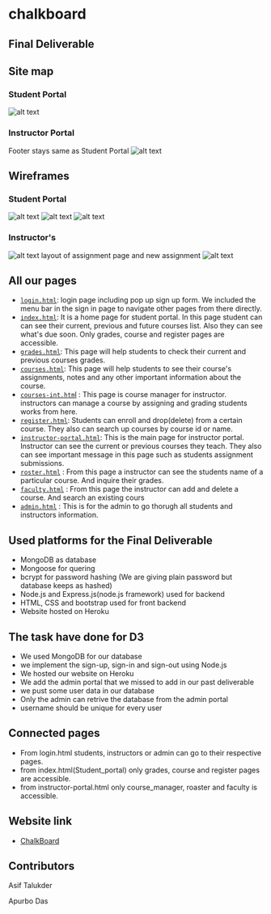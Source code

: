 # chalkboard

## Final Deliverable

## Site map

### Student Portal

![alt text](/images/sitemap_student.png)

### Instructor Portal

Footer stays same as Student Portal
![alt text](/images/sitemap.jpg)

## Wireframes

### Student Portal

![alt text](/images/home.png)
![alt text](/images/assignment_1.png)
![alt text](/images/mobile_wireframe.png)

### Instructor's

![alt text](/images/home_ins.jpg)
layout of assignment page and new assignment
![alt text](/images/assignment2.jpg)

## All our pages

- [`login.html`](https://github.com/AsifTalukder/chalkboard/blob/main/Deliverable_2/login.html): login page including pop up sign up form. We included the menu bar in the sign in page to navigate other pages from there directly.
- [`index.html`](https://github.com/AsifTalukder/chalkboard/blob/main/Deliverable_2/index.html): It is a home page for student portal. In this page student can can see their current, previous and future courses list. Also they can see what's due soon. Only grades, course and register pages are accessible.
- [`grades.html`](https://github.com/AsifTalukder/chalkboard/blob/main/Deliverable_2/grades.html): This page will help students to check their current and previous courses grades.
- [`courses.html`](https://github.com/AsifTalukder/chalkboard/blob/main/Deliverable_2/courses.html): This page will help students to see their course's assignments, notes and any other important information about the course.
- [`courses-int.htm`l](https://github.com/AsifTalukder/chalkboard/blob/main/Deliverable_2/courses-inst.html) : This page is course manager for instructor. instructors can manage a course by assigning and grading students works from here.
- [`register.html`](https://github.com/AsifTalukder/chalkboard/blob/main/Deliverable_2/register.html): Students can enroll and drop(delete) from a certain course. They also can search up courses by course id or name.
- [`instructor-portal.html`](https://github.com/AsifTalukder/chalkboard/blob/main/Deliverable_2/instructor-portal.html): This is the main page for instructor portal. Instructor can see the current or previous courses they teach. They also can see important message in this page such as students assignment submissions.
- [`roster.html`](https://github.com/AsifTalukder/chalkboard/blob/main/Deliverable_2/roaster.html) : From this page a instructor can see the students name of a particular course. And inquire their grades.
- [`faculty.html`](https://github.com/AsifTalukder/chalkboard/blob/main/Deliverable_2/faculty.html) : From this page the instructor can add and delete a course. And search an existing cours
- [`admin.html`](https://github.com/AsifTalukder/chalkboard/blob/main/Deliverable_3/frontend/admin.html) : This is for the admin to go thorugh all students and instructors information.

## Used platforms for the Final Deliverable
- MongoDB as database
- Mongoose for quering
- bcrypt for password hashing (We are giving plain password but database keeps as hashed)
- Node.js and Express.js(node.js framework) used for backend
- HTML, CSS and bootstrap used for front backend
- Website hosted on Heroku

## The task have done for D3

- We used MongoDB for our database
- we implement the sign-up, sign-in and sign-out using Node.js
- We hosted our website on Heroku
- We add the admin portal that we missed to add in our past deliverable
- we pust some user data in our database
- Only the admin can retrive the database from the admin portal
- username should be unique for every user

## Connected pages

- From login.html students, instructors or admin can go to their respective pages.
- from index.html(Student_portal) only grades, course and register pages are accessible.
- from instructor-portal.html only course_manager, roaster and faculty is accessible.

## Website link

- [ChalkBoard](https://chalk-board-frontend.herokuapp.com/)

## Contributors

Asif Talukder

Apurbo Das

